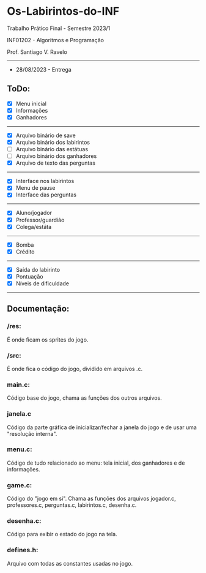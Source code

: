 # Os-Labirintos-do-INF

Trabalho Prático Final - Semestre 2023/1

INF01202 - Algoritmos e Programação

Prof. Santiago V. Ravelo

---

- 28/08/2023 - Entrega

## ToDo:

 - [X] Menu inicial 
 - [x] Informações
 - [x] Ganhadores
---
 - [x] Arquivo binário de save
 - [x] Arquivo binário dos labirintos
 - [ ] Arquivo binário das estátuas
 - [ ] Arquivo binário dos ganhadores
 - [x] Arquivo de texto das perguntas
---
 - [x] Interface nos labirintos
 - [X] Menu de pause
 - [x] Interface das perguntas
---
 - [X] Aluno/jogador
 - [x] Professor/guardião
 - [x] Colega/estáta
---
 - [x] Bomba
 - [x] Crédito
---
 - [X] Saída do labirinto
 - [x] Pontuação
 - [x] Níveis de dificuldade
---

## Documentação:

### /res:

É onde ficam os sprites do jogo.

### /src:

É onde fica o código do jogo, dividido em arquivos .c.

### main.c:

Código base do jogo, chama as funções dos outros arquivos.

### janela.c

Código da parte gráfica de inicializar/fechar a janela do jogo e de usar uma "resolução interna".

### menu.c:

Código de tudo relacionado ao menu: tela inicial, dos ganhadores e de informações.

### game.c:

Código do "jogo em si". Chama as funções dos arquivos jogador.c, professores.c, perguntas.c, labirintos.c, desenha.c.

### desenha.c:

Código para exibir o estado do jogo na tela.

### defines.h:

Arquivo com todas as constantes usadas no jogo.